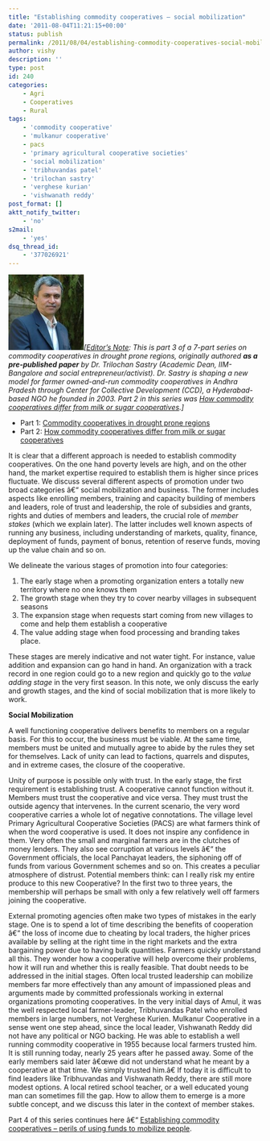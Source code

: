 ```yaml
---
title: "Establishing commodity cooperatives – social mobilization"
date: '2011-08-04T11:21:15+00:00'
status: publish
permalink: /2011/08/04/establishing-commodity-cooperatives-social-mobilization
author: vishy
description: ''
type: post
id: 240
categories:
    - Agri
    - Cooperatives
    - Rural
tags:
    - 'commodity cooperative'
    - 'mulkanur cooperative'
    - pacs
    - 'primary agricultural cooperative societies'
    - 'social mobilization'
    - 'tribhuvandas patel'
    - 'trilochan sastry'
    - 'verghese kurian'
    - 'vishwanath reddy'
post_format: []
aktt_notify_twitter:
    - 'no'
s2mail:
    - 'yes'
dsq_thread_id:
    - '377026921'
---
```

*![](../../../../uploads/2011/07/Trilochan_Sastry_iimb-150x150.jpg)\[<span style="text-decoration: underline;">Editor’s Note</span>: This is part 3 of *a 7-part series on commodity cooperatives in drought prone regions, originally authored **as a pre-published paper** by* Dr. Trilochan Sastry (Academic Dean, IIM-Bangalore and social entrepreneur/activist). Dr. Sastry is shaping a new model for farmer owned-and-run commodity cooperatives in Andhra Pradesh through Center for Collective Development (CCD), a Hyderabad-based NGO he founded in 2003. Part 2 in this series was [How commodity cooperatives differ from milk or sugar cooperatives](http://www.techsangam.com/2011/08/01/how-commodity-cooperatives-differ-from-milk-sugar-cooperatives/).\]*

- Part 1: [Commodity cooperatives in drought prone regions](http://www.techsangam.com/2011/07/29/commodity-cooperatives-in-drought-prone-regions-part-1/)
- Part 2: [How commodity cooperatives differ from milk or sugar cooperatives](http://www.techsangam.com/2011/08/01/how-commodity-cooperatives-differ-from-milk-sugar-cooperatives/)

It is clear that a different approach is needed to establish commodity cooperatives. On the one hand poverty levels are high, and on the other hand, the market expertise required to establish them is higher since prices fluctuate. We discuss several different aspects of promotion under two broad categories â€“ social mobilization and business. The former includes aspects like enrolling members, training and capacity building of members and leaders, role of trust and leadership, the role of subsidies and grants, rights and duties of members and leaders, the crucial role of *member stakes* (which we explain later). The latter includes well known aspects of running any business, including understanding of markets, quality, finance, deployment of funds, payment of bonus, retention of reserve funds, moving up the value chain and so on.

We delineate the various stages of promotion into four categories:

1. The early stage when a promoting organization enters a totally new territory where no one knows them
2. The growth stage when they try to cover nearby villages in subsequent seasons
3. The expansion stage when requests start coming from new villages to come and help them establish a cooperative
4. The value adding stage when food processing and branding takes place.

These stages are merely indicative and not water tight. For instance, value addition and expansion can go hand in hand. An organization with a track record in one region could go to a new region and quickly go to the *value adding stage* in the very first season. In this note, we only discuss the early and growth stages, and the kind of social mobilization that is more likely to work.

**Social Mobilization**

A well functioning cooperative delivers benefits to members on a regular basis. For this to occur, the business must be viable. At the same time, members must be united and mutually agree to abide by the rules they set for themselves. Lack of unity can lead to factions, quarrels and disputes, and in extreme cases, the closure of the cooperative.

Unity of purpose is possible only with trust. In the early stage, the first requirement is establishing trust. A cooperative cannot function without it. Members must trust the cooperative and vice versa. They must trust the outside agency that intervenes. In the current scenario, the very word cooperative carries a whole lot of negative connotations. The village level Primary Agricultural Cooperative Societies (PACS) are what farmers think of when the word cooperative is used. It does not inspire any confidence in them. Very often the small and marginal farmers are in the clutches of money lenders. They also see corruption at various levels â€“ the Government officials, the local Panchayat leaders, the siphoning off of funds from various Government schemes and so on. This creates a peculiar atmosphere of distrust. Potential members think: can I really risk my entire produce to this new Cooperative? In the first two to three years, the membership will perhaps be small with only a few relatively well off farmers joining the cooperative.

External promoting agencies often make two types of mistakes in the early stage. One is to spend a lot of time describing the benefits of cooperation â€“ the loss of income due to cheating by local traders, the higher prices available by selling at the right time in the right markets and the extra bargaining power due to having bulk quantities. Farmers quickly understand all this. They wonder how a cooperative will help overcome their problems, how it will run and whether this is really feasible. That doubt needs to be addressed in the initial stages. Often local trusted leadership can mobilize members far more effectively than any amount of impassioned pleas and arguments made by committed professionals working in external organizations promoting cooperatives. In the very initial days of Amul, it was the well respected local farmer-leader, Tribhuvandas Patel who enrolled members in large numbers, not Verghese Kurien. Mulkanur Cooperative in a sense went one step ahead, since the local leader, Vishwanath Reddy did not have any political or NGO backing. He was able to establish a well running commodity cooperative in 1955 because local farmers trusted him. It is still running today, nearly 25 years after he passed away. Some of the early members said later â€œwe did not understand what he meant by a cooperative at that time. We simply trusted him.â€  If today it is difficult to find leaders like Tribhuvandas and Vishwanath Reddy, there are still more modest options. A local retired school teacher, or a well educated young man can sometimes fill the gap. How to allow them to emerge is a more subtle concept, and we discuss this later in the context of member stakes.

Part 4 of this series continues here â€“ [Establishing commodity cooperatives – perils of using funds to mobilize people](http://www.techsangam.com/2011/08/08/establishing-commodity-cooperatives-perils-of-using-funds-to-mobilize-people/).